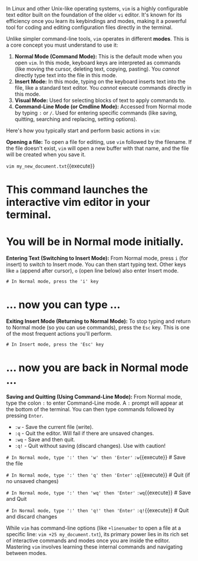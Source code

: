In Linux and other Unix-like operating systems, `vim` is a highly configurable text editor built on the foundation of the older `vi` editor. It's known for its efficiency once you learn its keybindings and modes, making it a powerful tool for coding and editing configuration files directly in the terminal.

Unlike simpler command-line tools, `vim` operates in different **modes**. This is a core concept you must understand to use it:

1.  **Normal Mode (Command Mode):** This is the default mode when you open `vim`. In this mode, keyboard keys are interpreted as commands (like moving the cursor, deleting text, copying, pasting). You *cannot* directly type text into the file in this mode.
2.  **Insert Mode:** In this mode, typing on the keyboard inserts text into the file, like a standard text editor. You *cannot* execute commands directly in this mode.
3.  **Visual Mode:** Used for selecting blocks of text to apply commands to.
4.  **Command-Line Mode (or Cmdline Mode):** Accessed from Normal mode by typing `:` or `/`. Used for entering specific commands (like saving, quitting, searching and replacing, setting options).

Here's how you typically start and perform basic actions in `vim`:

**Opening a file:**
To open a file for editing, use `vim` followed by the filename. If the file doesn't exist, `vim` will open a new buffer with that name, and the file will be created when you save it.

`vim my_new_document.txt`{{execute}}
# This command launches the interactive vim editor in your terminal.
# You will be in Normal mode initially.

**Entering Text (Switching to Insert Mode):**
From Normal mode, press `i` (for insert) to switch to Insert mode. You can then start typing text. Other keys like `a` (append after cursor), `o` (open line below) also enter Insert mode.

`# In Normal mode, press the 'i' key`
# ... now you can type ...

**Exiting Insert Mode (Returning to Normal Mode):**
To stop typing and return to Normal mode (so you can use commands), press the `Esc` key. This is one of the most frequent actions you'll perform.

`# In Insert mode, press the 'Esc' key`
# ... now you are back in Normal mode ...

**Saving and Quitting (Using Command-Line Mode):**
From Normal mode, type the colon `:` to enter Command-Line mode. A `:` prompt will appear at the bottom of the terminal. You can then type commands followed by pressing `Enter`.

* `:w` - Save the current file (write).
* `:q` - Quit the editor. Will fail if there are unsaved changes.
* `:wq` - Save and then quit.
* `:q!` - Quit without saving (discard changes). Use with caution!

`# In Normal mode, type ':' then 'w' then 'Enter'`
`:w`{{execute}} # Save the file

`# In Normal mode, type ':' then 'q' then 'Enter'`
`:q`{{execute}} # Quit (if no unsaved changes)

`# In Normal mode, type ':' then 'wq' then 'Enter'`
`:wq`{{execute}} # Save and Quit

`# In Normal mode, type ':' then 'q!' then 'Enter'`
`:q!`{{execute}} # Quit and discard changes

While `vim` has command-line options (like `+linenumber` to open a file at a specific line: `vim +25 my_document.txt`), its primary power lies in its rich set of interactive commands and modes once you are inside the editor. Mastering `vim` involves learning these internal commands and navigating between modes.
